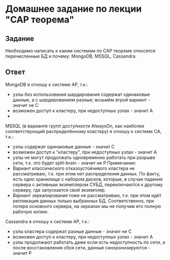 # Домашнее задание по лекции "CAP теорема"

## Задание

Необходимо написать к каким системам по CAP теореме относятся перечисленные БД и почему:
MongoDB, MSSQL, Cassandra.

## Ответ

MongoDB я отношу к системе AP, т.к.:
- узлы без использования шардирования содержат одинаковые данные, а с шардированием разные; возьмём втрой вариант - значит не С
- возможен доступ к кластеру, при недоступных узлах - значит А
- 

MSSQL (в варианте групп доступности AlwaysOn, как наиболее соответствующий распределённому кластеру) я отношу к системе CA, т.к.:
- узлы содержат одинаковые данные - значит С
- возможен доступ к "кластеру", при недоступных узлах - значит А
- узлы не могут продолжать одновременно работать при разрыве сети, т.к. это будет split-brain - значит не Р
Примечание:
- Вариант классического отказоустойчивого кластера не рассматриваю, т.к. при этом нет распределения данных. По факту, есть одно хранилище с набором дисков, которые, в случае падения сервера с активным экземпляром СУБД, переключаются к другому серверу, где запускается свой экземпляр.
- Вариант зеркалирования тоже не рассматриваю, т.к. при этом идёт репликация данных только выбранных БД. Соответственно, при потере основного сервера, на зеркалах мы не получим его полную рабочую копию.

Cassandra я отношу к системе AP, т.к.:
- узлы кластера содержат разные данные - значит не С
- возможен доступ к кластеру, при недоступных узлах - значит А
- узлы продолжают работать даже если есть недоступность по сети, а после восстановления сбоя сети, данные синхронизируются - значит Р
